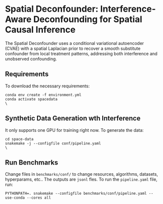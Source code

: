 # Spatial Deconfounder: Interference-Aware Deconfounding for Spatial Causal Inference 

The Spatial Deconfounder uses a conditional variational autoencoder (CVAE) with a spatial Laplacian prior to recover a smooth substitute confounder from local treatment patterns, addressing both interference and unobserved confounding.

## Requirements

To download the necessary requirements:
```
conda env create -f environment.yml
conda activate spacedata
\
```

## Synthetic Data Generation wth Interference

It only supports one GPU for training right now. To generate the data:
```
cd space-data
snakemake -j --configfile conf/pipeline.yaml
\
```

## Run Benchmarks

Change files in `benchmarks/conf/` to change resources, algorithms, datasets, hyperparams, etc.. The outputs are `jsonl` fles. To run the `pipeline.yaml` file, run:

```
PYTHONPATH=. snakemake --configfile benchmarks/conf/pipeline.yaml --use-conda --cores all
```

